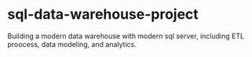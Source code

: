 # sql-data-warehouse-project
Building a modern data warehouse with modern sql server, including  ETL proocess, data modeling, and analytics.
